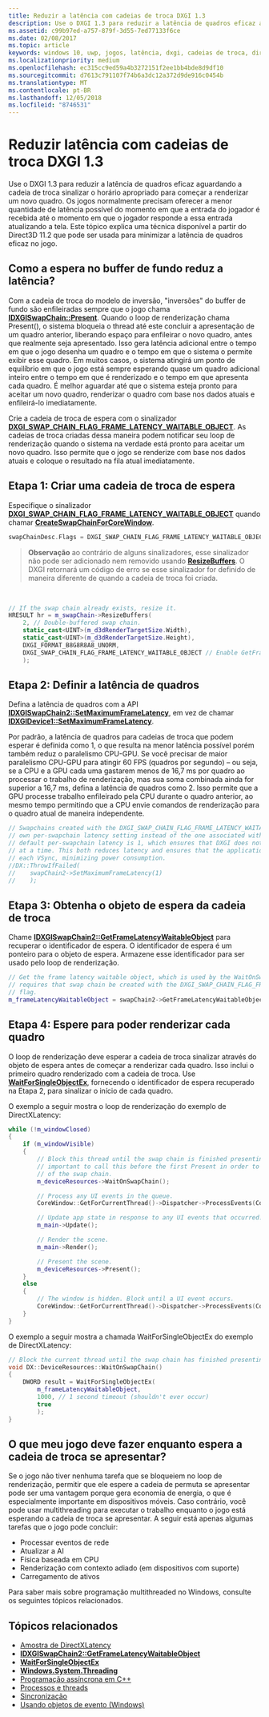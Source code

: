 ```yaml
---
title: Reduzir a latência com cadeias de troca DXGI 1.3
description: Use o DXGI 1.3 para reduzir a latência de quadros eficaz aguardando a cadeia de troca sinalizar o horário apropriado para começar a renderizar um novo quadro.
ms.assetid: c99b97ed-a757-879f-3d55-7ed77133f6ce
ms.date: 02/08/2017
ms.topic: article
keywords: windows 10, uwp, jogos, latência, dxgi, cadeias de troca, directx
ms.localizationpriority: medium
ms.openlocfilehash: ec315cc9ed59a4b3272151f2ee1bb4bde8d9df10
ms.sourcegitcommit: d7613c791107f74b6a3dc12a372d9de916c0454b
ms.translationtype: MT
ms.contentlocale: pt-BR
ms.lasthandoff: 12/05/2018
ms.locfileid: "8746531"
---
```

# <a name="reduce-latency-with-dxgi-13-swap-chains"></a>Reduzir latência com cadeias de troca DXGI 1.3



Use o DXGI 1.3 para reduzir a latência de quadros eficaz aguardando a cadeia de troca sinalizar o horário apropriado para começar a renderizar um novo quadro. Os jogos normalmente precisam oferecer a menor quantidade de latência possível do momento em que a entrada do jogador é recebida até o momento em que o jogador responde a essa entrada atualizando a tela. Este tópico explica uma técnica disponível a partir do Direct3D 11.2 que pode ser usada para minimizar a latência de quadros eficaz no jogo.

## <a name="how-does-waiting-on-the-back-buffer-reduce-latency"></a>Como a espera no buffer de fundo reduz a latência?


Com a cadeia de troca do modelo de inversão, "inversões" do buffer de fundo são enfileiradas sempre que o jogo chama [**IDXGISwapChain::Present**](https://msdn.microsoft.com/library/windows/desktop/bb174576). Quando o loop de renderização chama Present(), o sistema bloqueia o thread até este concluir a apresentação de um quadro anterior, liberando espaço para enfileirar o novo quadro, antes que realmente seja apresentado. Isso gera latência adicional entre o tempo em que o jogo desenha um quadro e o tempo em que o sistema o permite exibir esse quadro. Em muitos casos, o sistema atingirá um ponto de equilíbrio em que o jogo está sempre esperando quase um quadro adicional inteiro entre o tempo em que é renderizado e o tempo em que apresenta cada quadro. É melhor aguardar até que o sistema esteja pronto para aceitar um novo quadro, renderizar o quadro com base nos dados atuais e enfileirá-lo imediatamente.

Crie a cadeia de troca de espera com o sinalizador [**DXGI\_SWAP\_CHAIN\_FLAG\_FRAME\_LATENCY\_WAITABLE\_OBJECT**](https://msdn.microsoft.com/library/windows/desktop/bb173076). As cadeias de troca criadas dessa maneira podem notificar seu loop de renderização quando o sistema na verdade está pronto para aceitar um novo quadro. Isso permite que o jogo se renderize com base nos dados atuais e coloque o resultado na fila atual imediatamente.

## <a name="step-1-create-a-waitable-swap-chain"></a>Etapa 1: Criar uma cadeia de troca de espera


Especifique o sinalizador [**DXGI\_SWAP\_CHAIN\_FLAG\_FRAME\_LATENCY\_WAITABLE\_OBJECT**](https://msdn.microsoft.com/library/windows/desktop/bb173076) quando chamar [**CreateSwapChainForCoreWindow**](https://msdn.microsoft.com/library/windows/desktop/hh404559).

```cpp
swapChainDesc.Flags = DXGI_SWAP_CHAIN_FLAG_FRAME_LATENCY_WAITABLE_OBJECT; // Enable GetFrameLatencyWaitableObject().
```

> **Observação**  ao contrário de alguns sinalizadores, esse sinalizador não pode ser adicionado nem removido usando [**ResizeBuffers**](https://msdn.microsoft.com/library/windows/desktop/bb174577). O DXGI retornará um código de erro se esse sinalizador for definido de maneira diferente de quando a cadeia de troca foi criada.

 

```cpp
// If the swap chain already exists, resize it.
HRESULT hr = m_swapChain->ResizeBuffers(
    2, // Double-buffered swap chain.
    static_cast<UINT>(m_d3dRenderTargetSize.Width),
    static_cast<UINT>(m_d3dRenderTargetSize.Height),
    DXGI_FORMAT_B8G8R8A8_UNORM,
    DXGI_SWAP_CHAIN_FLAG_FRAME_LATENCY_WAITABLE_OBJECT // Enable GetFrameLatencyWaitableObject().
    );
```

## <a name="step-2-set-the-frame-latency"></a>Etapa 2: Definir a latência de quadros


Defina a latência de quadros com a API [**IDXGISwapChain2::SetMaximumFrameLatency**](https://msdn.microsoft.com/library/windows/desktop/dn268313), em vez de chamar [**IDXGIDevice1::SetMaximumFrameLatency**](https://msdn.microsoft.com/library/windows/desktop/ff471334).

Por padrão, a latência de quadros para cadeias de troca que podem esperar é definida como 1, o que resulta na menor latência possível porém também reduz o paralelismo CPU-GPU. Se você precisar de maior paralelismo CPU-GPU para atingir 60 FPS (quadros por segundo) – ou seja, se a CPU e a GPU cada uma gastarem menos de 16,7 ms por quadro ao processar o trabalho de renderização, mas sua soma combinada ainda for superior a 16,7 ms, defina a latência de quadros como 2. Isso permite que a GPU processe trabalho enfileirado pela CPU durante o quadro anterior, ao mesmo tempo permitindo que a CPU envie comandos de renderização para o quadro atual de maneira independente.

```cpp
// Swapchains created with the DXGI_SWAP_CHAIN_FLAG_FRAME_LATENCY_WAITABLE_OBJECT flag use their
// own per-swapchain latency setting instead of the one associated with the DXGI device. The
// default per-swapchain latency is 1, which ensures that DXGI does not queue more than one frame
// at a time. This both reduces latency and ensures that the application will only render after
// each VSync, minimizing power consumption.
//DX::ThrowIfFailed(
//    swapChain2->SetMaximumFrameLatency(1)
//    );
```

## <a name="step-3-get-the-waitable-object-from-the-swap-chain"></a>Etapa 3: Obtenha o objeto de espera da cadeia de troca


Chame [**IDXGISwapChain2::GetFrameLatencyWaitableObject**](https://msdn.microsoft.com/library/windows/desktop/dn268309) para recuperar o identificador de espera. O identificador de espera é um ponteiro para o objeto de espera. Armazene esse identificador para ser usado pelo loop de renderização.

```cpp
// Get the frame latency waitable object, which is used by the WaitOnSwapChain method. This
// requires that swap chain be created with the DXGI_SWAP_CHAIN_FLAG_FRAME_LATENCY_WAITABLE_OBJECT
// flag.
m_frameLatencyWaitableObject = swapChain2->GetFrameLatencyWaitableObject();
```

## <a name="step-4-wait-before-rendering-each-frame"></a>Etapa 4: Espere para poder renderizar cada quadro


O loop de renderização deve esperar a cadeia de troca sinalizar através do objeto de espera antes de começar a renderizar cada quadro. Isso inclui o primeiro quadro renderizado com a cadeia de troca. Use [**WaitForSingleObjectEx**](https://msdn.microsoft.com/library/windows/desktop/ms687036), fornecendo o identificador de espera recuperado na Etapa 2, para sinalizar o início de cada quadro.

O exemplo a seguir mostra o loop de renderização do exemplo de DirectXLatency:

```cpp
while (!m_windowClosed)
{
    if (m_windowVisible)
    {
        // Block this thread until the swap chain is finished presenting. Note that it is
        // important to call this before the first Present in order to minimize the latency
        // of the swap chain.
        m_deviceResources->WaitOnSwapChain();

        // Process any UI events in the queue.
        CoreWindow::GetForCurrentThread()->Dispatcher->ProcessEvents(CoreProcessEventsOption::ProcessAllIfPresent);

        // Update app state in response to any UI events that occurred.
        m_main->Update();

        // Render the scene.
        m_main->Render();

        // Present the scene.
        m_deviceResources->Present();
    }
    else
    {
        // The window is hidden. Block until a UI event occurs.
        CoreWindow::GetForCurrentThread()->Dispatcher->ProcessEvents(CoreProcessEventsOption::ProcessOneAndAllPending);
    }
}
```

O exemplo a seguir mostra a chamada WaitForSingleObjectEx do exemplo de DirectXLatency:

```cpp
// Block the current thread until the swap chain has finished presenting.
void DX::DeviceResources::WaitOnSwapChain()
{
    DWORD result = WaitForSingleObjectEx(
        m_frameLatencyWaitableObject,
        1000, // 1 second timeout (shouldn't ever occur)
        true
        );
}
```

## <a name="what-should-my-game-do-while-it-waits-for-the-swap-chain-to-present"></a>O que meu jogo deve fazer enquanto espera a cadeia de troca se apresentar?


Se o jogo não tiver nenhuma tarefa que se bloqueiem no loop de renderização, permitir que ele espere a cadeia de permuta se apresentar pode ser uma vantagem porque gera economia de energia, o que é especialmente importante em dispositivos móveis. Caso contrário, você pode usar multithreading para executar o trabalho enquanto o jogo está esperando a cadeia de troca se apresentar. A seguir está apenas algumas tarefas que o jogo pode concluir:

-   Processar eventos de rede
-   Atualizar a AI
-   Física baseada em CPU
-   Renderização com contexto adiado (em dispositivos com suporte)
-   Carregamento de ativos

Para saber mais sobre programação multithreaded no Windows, consulte os seguintes tópicos relacionados.

## <a name="related-topics"></a>Tópicos relacionados


* [Amostra de DirectXLatency](http://go.microsoft.com/fwlink/p/?LinkID=317361)
* [**IDXGISwapChain2::GetFrameLatencyWaitableObject**](https://msdn.microsoft.com/library/windows/desktop/dn268309)
* [**WaitForSingleObjectEx**](https://msdn.microsoft.com/library/windows/desktop/ms687036)
* [**Windows.System.Threading**](https://msdn.microsoft.com/library/windows/apps/br229642)
* [Programação assíncrona em C++](https://msdn.microsoft.com/library/windows/apps/mt187334)
* [Processos e threads](https://msdn.microsoft.com/library/windows/desktop/ms684841)
* [Sincronização](https://msdn.microsoft.com/library/windows/desktop/ms686353)
* [Usando objetos de evento (Windows)](https://msdn.microsoft.com/library/windows/desktop/ms686915)

 

 




